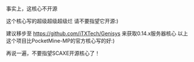 事实上，这核心不开源

这个核心写的超级超级超级烂
请不要指望它开源:)

建议移步至 https://github.com/iTXTech/Genisys 来获取0.14.x服务器核心
以上这个项目比PocketMine-MP的官方核心写的好:)

再说一遍，不要指望SCAXE开源核心了！
